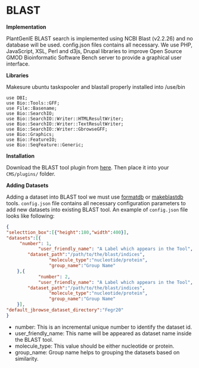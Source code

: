 
BLAST
=====================

**Implementation**

PlantGenIE BLAST search is implemented using NCBI Blast (v2.2.26) and no database will be used. config.json files contains all necessary.  We use PHP, JavaScript, XSL, Perl and d3js, Drupal libraries to improve Open Source GMOD Bioinformatic Software Bench server to provide a graphical user interface.

**Libraries**

Makesure ubuntu taskspooler and blastall properly installed into /use/bin

````shell
use DBI;
use Bio::Tools::GFF;
use File::Basename;
use Bio::SearchIO;
use Bio::SearchIO::Writer::HTMLResultWriter;
use Bio::SearchIO::Writer::TextResultWriter;
use Bio::SearchIO::Writer::GbrowseGFF;
use Bio::Graphics;
use Bio::FeatureIO;
use Bio::SeqFeature::Generic;
````

**Installation**

Download the BLAST tool plugin from [here](https://github.com/irusri/GenIECMS/tree/master/plugins). Then place it into your `CMS/plugins/` folder.

**Adding Datasets**

Adding a dataset into BLAST tool we must use [formatdb](http://structure.usc.edu/blast/formatdb.html) or [makeblastdb](http://nebc.nerc.ac.uk/bioinformatics/documentation/blast+/user_manual.pdf) tools. `config.json` file contains all necessary configuration parameters to add new datasets into existing BLAST tool. An  example of `config.json` file looks like following:

```json
{
"selecttion_box":[{"height":180,"width":400}],
"datasets":[{
   	 "number": 1,
        	"user_friendly_name": "A Label which appears in the Tool",
		"dataset_path":"/path/to/the/blast/indices",
            	"molecule_type":"nucleotide/protein",
            	"group_name":"Group Name"
    },{
        	"number": 2,
        	"user_friendly_name": "A Label which appears in the Tool",
		"dataset_path":"/path/to/the/blast/indices",
            	"molecule_type":"nucleotide/protein",
            	"group_name":"Group Name"
    }],
"default_jbrowse_dataset_directory":"Fegr20"
}
```

- number: This is an incremental unique number to identify the dataset id.  
- user_friendly_name: This name will be appeared as dataset name  inside the BLAST tool.  
- molecule_type: This value should be either nucleotide or protein.  
- group_name: Group name helps to grouping the datasets based on similarity.  
